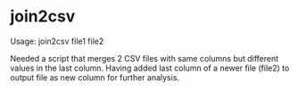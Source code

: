 # join2csv

Usage: 
join2csv file1 file2

Needed a script that merges 2 CSV files with same columns but different values in the last column.
Having added last column of a newer file (file2) to output file as new column for further analysis.
